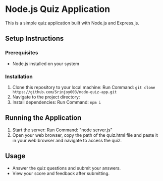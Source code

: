 # Node.js Quiz Application

This is a simple quiz application built with Node.js and Express.js.

## Setup Instructions

### Prerequisites
- Node.js installed on your system

### Installation
1. Clone this repository to your local machine:
   Run Command: `git clone https://github.com/Srinjoy003/node-quiz-app.git`  
2. Navigate to the project directory:
3. Install dependencies:
  Run Command: `npm i`

## Running the Application
1. Start the server:
  Run Command: "node server.js"
2. Open your web browser, copy the path of the quiz.html file and paste it in your web browser and navigate to access the quiz.

## Usage
- Answer the quiz questions and submit your answers.
- View your score and feedback after submitting.
